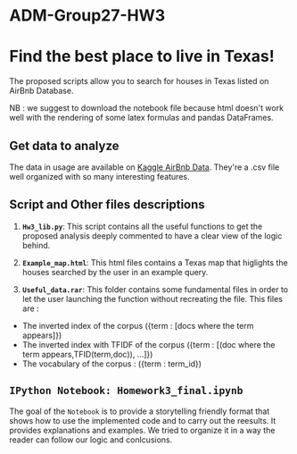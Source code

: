 # ADM-Group27-HW3
# Find the best place to live in Texas!

The proposed scripts allow you to search for houses in Texas listed on AirBnb Database.

NB : we suggest to download the notebook file because html doesn't work well with the rendering of some latex formulas and pandas DataFrames. 

## Get data to analyze 

The data in usage are available on [Kaggle AirBnb Data](https://www.kaggle.com/PromptCloudHQ/airbnb-property-data-from-texas). 
They're a .csv file well organized with so many interesting features. 

## Script and Other files descriptions

1. __`Hw3_lib.py`__: 
	This script contains all the useful functions to get the proposed analysis deeply commented to have a clear view of the logic behind.

2. __`Example_map.html`__: 
	This html files contains a Texas map that higlights the houses searched by the user in an example query.
3. __`Useful_data.rar`__: 
	This folder contains some fundamental files in order to let the user launching the function without recreating the file.
  This files are :
  - The inverted index of the corpus ({term : [docs where the term appears]})
  - The inverted index with TFIDF of the corpus ({term : [(doc where the term appears,TFID(term,doc)), ...]})
  - The vocabulary of the corpus : ({term : term_id})
  
## `IPython Notebook: Homework3_final.ipynb `
The goal of the `Notebook` is to provide a storytelling friendly format that shows how to use the implemented code and to carry out the reesults. It provides explanations and examples.
We tried to organize it in a way the reader can follow our logic and conlcusions.
